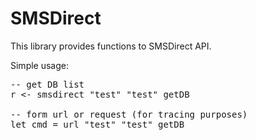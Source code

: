 SMSDirect
=========

This library provides functions to SMSDirect API.

Simple usage:
<pre>
-- get DB list
r &lt;- smsdirect "test" "test" getDB

-- form url or request (for tracing purposes)
let cmd = url "test" "test" getDB
</pre>
